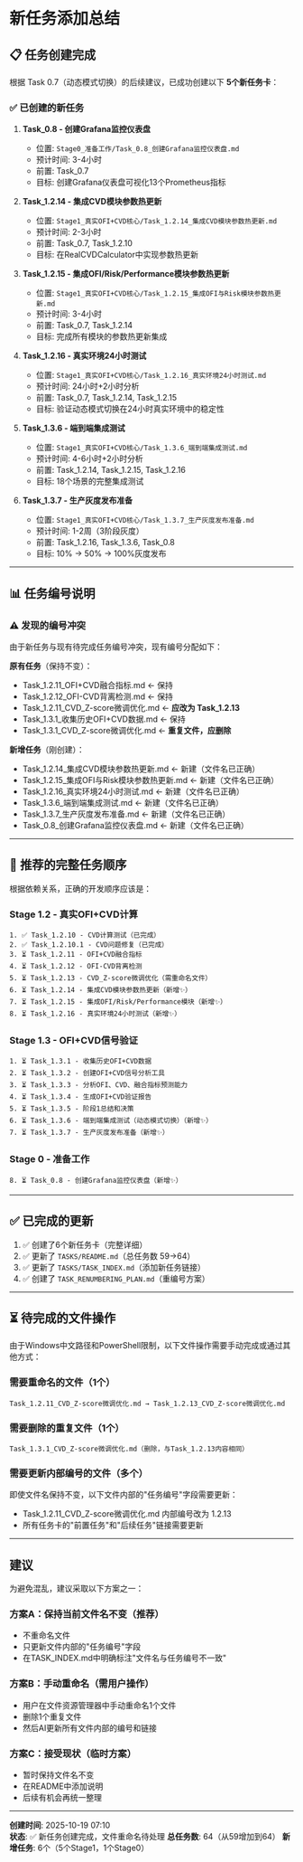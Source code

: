 # 新任务添加总结

## 📋 任务创建完成

根据 Task 0.7（动态模式切换）的后续建议，已成功创建以下 **5个新任务卡**：

### ✅ 已创建的新任务

1. **Task_0.8 - 创建Grafana监控仪表盘**
   - 位置: `Stage0_准备工作/Task_0.8_创建Grafana监控仪表盘.md`
   - 预计时间: 3-4小时
   - 前置: Task_0.7
   - 目标: 创建Grafana仪表盘可视化13个Prometheus指标

2. **Task_1.2.14 - 集成CVD模块参数热更新**
   - 位置: `Stage1_真实OFI+CVD核心/Task_1.2.14_集成CVD模块参数热更新.md`
   - 预计时间: 2-3小时  
   - 前置: Task_0.7, Task_1.2.10
   - 目标: 在RealCVDCalculator中实现参数热更新

3. **Task_1.2.15 - 集成OFI/Risk/Performance模块参数热更新**
   - 位置: `Stage1_真实OFI+CVD核心/Task_1.2.15_集成OFI与Risk模块参数热更新.md`
   - 预计时间: 3-4小时
   - 前置: Task_0.7, Task_1.2.14
   - 目标: 完成所有模块的参数热更新集成

4. **Task_1.2.16 - 真实环境24小时测试**
   - 位置: `Stage1_真实OFI+CVD核心/Task_1.2.16_真实环境24小时测试.md`
   - 预计时间: 24小时+2小时分析
   - 前置: Task_0.7, Task_1.2.14, Task_1.2.15
   - 目标: 验证动态模式切换在24小时真实环境中的稳定性

5. **Task_1.3.6 - 端到端集成测试**
   - 位置: `Stage1_真实OFI+CVD核心/Task_1.3.6_端到端集成测试.md`
   - 预计时间: 4-6小时+2小时分析
   - 前置: Task_1.2.14, Task_1.2.15, Task_1.2.16
   - 目标: 18个场景的完整集成测试

6. **Task_1.3.7 - 生产灰度发布准备**
   - 位置: `Stage1_真实OFI+CVD核心/Task_1.3.7_生产灰度发布准备.md`
   - 预计时间: 1-2周（3阶段灰度）
   - 前置: Task_1.2.16, Task_1.3.6, Task_0.8
   - 目标: 10% → 50% → 100%灰度发布

---

## 📊 任务编号说明

### ⚠️ 发现的编号冲突

由于新任务与现有待完成任务编号冲突，现有编号分配如下：

**原有任务**（保持不变）：
- Task_1.2.11_OFI+CVD融合指标.md ← 保持
- Task_1.2.12_OFI-CVD背离检测.md ← 保持  
- Task_1.2.11_CVD_Z-score微调优化.md ← **应改为 Task_1.2.13**
- Task_1.3.1_收集历史OFI+CVD数据.md ← 保持
- Task_1.3.1_CVD_Z-score微调优化.md ← **重复文件，应删除**

**新增任务**（刚创建）：
- Task_1.2.14_集成CVD模块参数热更新.md ← 新建（文件名已正确）
- Task_1.2.15_集成OFI与Risk模块参数热更新.md ← 新建（文件名已正确）
- Task_1.2.16_真实环境24小时测试.md ← 新建（文件名已正确）
- Task_1.3.6_端到端集成测试.md ← 新建（文件名已正确）
- Task_1.3.7_生产灰度发布准备.md ← 新建（文件名已正确）
- Task_0.8_创建Grafana监控仪表盘.md ← 新建（文件名已正确）

---

## 🔄 推荐的完整任务顺序

根据依赖关系，正确的开发顺序应该是：

### Stage 1.2 - 真实OFI+CVD计算

```
1. ✅ Task_1.2.10 - CVD计算测试（已完成）
2. ✅ Task_1.2.10.1 - CVD问题修复（已完成）
3. ⏳ Task_1.2.11 - OFI+CVD融合指标
4. ⏳ Task_1.2.12 - OFI-CVD背离检测
5. ⏳ Task_1.2.13 - CVD_Z-score微调优化（需重命名文件）
6. ⏳ Task_1.2.14 - 集成CVD模块参数热更新（新增✨）
7. ⏳ Task_1.2.15 - 集成OFI/Risk/Performance模块（新增✨）
8. ⏳ Task_1.2.16 - 真实环境24小时测试（新增✨）
```

### Stage 1.3 - OFI+CVD信号验证

```
1. ⏳ Task_1.3.1 - 收集历史OFI+CVD数据
2. ⏳ Task_1.3.2 - 创建OFI+CVD信号分析工具
3. ⏳ Task_1.3.3 - 分析OFI、CVD、融合指标预测能力
4. ⏳ Task_1.3.4 - 生成OFI+CVD验证报告
5. ⏳ Task_1.3.5 - 阶段1总结和决策
6. ⏳ Task_1.3.6 - 端到端集成测试（动态模式切换）（新增✨）
7. ⏳ Task_1.3.7 - 生产灰度发布准备（新增✨）
```

### Stage 0 - 准备工作

```
8. ⏳ Task_0.8 - 创建Grafana监控仪表盘（新增✨）
```

---

## ✅ 已完成的更新

1. ✅ 创建了6个新任务卡（完整详细）
2. ✅ 更新了 `TASKS/README.md`（总任务数 59→64）
3. ✅ 更新了 `TASKS/TASK_INDEX.md`（添加新任务链接）
4. ✅ 创建了 `TASK_RENUMBERING_PLAN.md`（重编号方案）

---

## ⏳ 待完成的文件操作

由于Windows中文路径和PowerShell限制，以下文件操作需要手动完成或通过其他方式：

### 需要重命名的文件（1个）
```
Task_1.2.11_CVD_Z-score微调优化.md → Task_1.2.13_CVD_Z-score微调优化.md
```

### 需要删除的重复文件（1个）
```
Task_1.3.1_CVD_Z-score微调优化.md（删除，与Task_1.2.13内容相同）
```

### 需要更新内部编号的文件（多个）
即使文件名保持不变，以下文件内部的"任务编号"字段需要更新：
- Task_1.2.11_CVD_Z-score微调优化.md 内部编号改为 1.2.13
- 所有任务卡的"前置任务"和"后续任务"链接需要更新

---

##  建议

为避免混乱，建议采取以下方案之一：

### 方案A：保持当前文件名不变（推荐）
- 不重命名文件
- 只更新文件内部的"任务编号"字段
- 在TASK_INDEX.md中明确标注"文件名与任务编号不一致"

### 方案B：手动重命名（需用户操作）
- 用户在文件资源管理器中手动重命名1个文件
- 删除1个重复文件
- 然后AI更新所有文件内部的编号和链接

### 方案C：接受现状（临时方案）
- 暂时保持文件名不变
- 在README中添加说明
- 后续有机会再统一整理

---

**创建时间**: 2025-10-19 07:10  
**状态**: ✅ 新任务创建完成，文件重命名待处理
**总任务数**: 64（从59增加到64）
**新增任务**: 6个（5个Stage1，1个Stage0）

